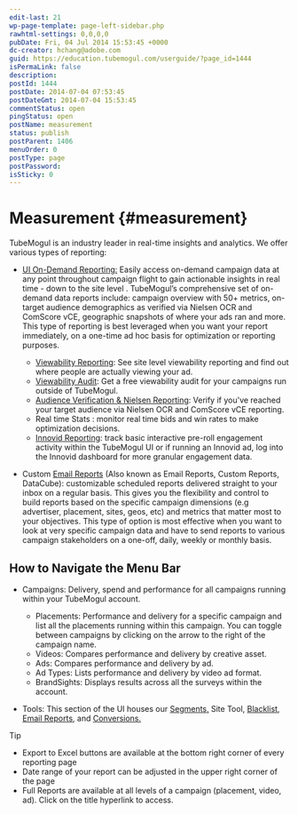 ```yaml
---
edit-last: 21
wp-page-template: page-left-sidebar.php
rawhtml-settings: 0,0,0,0
pubDate: Fri, 04 Jul 2014 15:53:45 +0000
dc-creator: hchang@adobe.com
guid: https://education.tubemogul.com/userguide/?page_id=1444
isPermaLink: false
description: 
postId: 1444
postDate: 2014-07-04 07:53:45
postDateGmt: 2014-07-04 15:53:45
commentStatus: open
pingStatus: open
postName: measurement
status: publish
postParent: 1406
menuOrder: 0
postType: page
postPassword: 
isSticky: 0
---
```


# Measurement {#measurement}

TubeMogul is an industry leader in real-time insights and analytics. We offer various types of reporting:

* [UI On-Demand Reporting:](measurement/campaign-reporting.md) Easily access on-demand campaign data at any point throughout campaign flight to gain actionable insights in real time - down to the site level . TubeMogul’s comprehensive set of on-demand data reports include: campaign overview with 50+ metrics, on-target audience demographics as verified via Nielsen OCR and ComScore vCE, geographic snapshots of where your ads ran and more. This type of reporting is best leveraged when you want your report immediately, on a one-time ad hoc basis for optimization or reporting purposes.

    * [Viewability Reporting](measurement/viewability.md): See site level viewability reporting and find out where people are actually viewing your ad.
    * [Viewability Audit](planning/brand-safety/viewability-audit.md): Get a free viewability audit for your campaigns run outside of TubeMogul.
    * [Audience Verification & Nielsen Reporting](measurement/nielsen-ocr-reporting.md): Verify if you've reached your target audience via Nielsen OCR and ComScore vCE reporting.
    * Real time Stats :  monitor real time bids and win rates to make optimization decisions.
    * [Innovid Reporting](measurement/innovid-reporting.md): track basic interactive pre-roll engagement activity within the TubeMogul UI or if running an Innovid ad, log into the Innovid dashboard for more granular engagement data.

* Custom [Email Reports](measurement/campaign-reporting/email-reports.md) (Also known as Email Reports, Custom Reports, DataCube): customizable scheduled reports delivered straight to your inbox on a regular basis. This gives you the flexibility and control to build reports based on the specific campaign dimensions (e.g advertiser, placement, sites, geos, etc) and metrics that matter most to your objectives. This type of option is most effective when you want to look at very specific campaign data and have to send reports to various campaign stakeholders on a one-off, daily, weekly or monthly basis.

## How to Navigate the Menu Bar

* Campaigns:  Delivery, spend and performance for all campaigns running within your TubeMogul account.

    * Placements:  Performance and delivery for a specific campaign and list all the placements running within this campaign. You can toggle between campaigns by clicking on the arrow to the right of the campaign name.
    * Videos: Compares performance and delivery by creative asset.
    * Ads: Compares performance and delivery by ad.
    * Ad Types: Lists performance and delivery by video ad format.
    * BrandSights: Displays results across all the surveys within the account.

* Tools: This section of the UI houses our [Segments,](planning/targeting/retargeting/custom-segment-tool.md) Site Tool, [Blacklist](planning/brand-safety/blacklists.md), [Email Reports](measurement/campaign-reporting/email-reports.md), and [Conversions.](execution/placement-setup/conversions.md)

>[!TIP]
>
>* Export to Excel buttons are available at the bottom right corner of every reporting page
>* Date range of your report can be adjusted in the upper right corner of the page
>* Full Reports are available at all levels of a campaign (placement, video, ad). Click on the title hyperlink to access.
